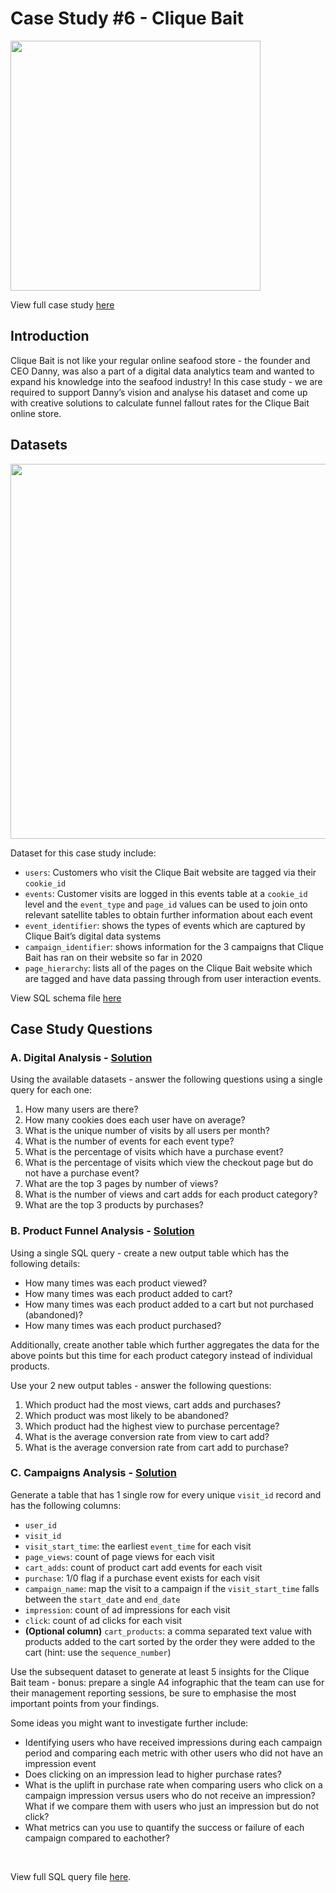 # Case Study #6 - Clique Bait

<img src='https://8weeksqlchallenge.com/images/case-study-designs/6.png' width='400'>

View full case study [here](https://8weeksqlchallenge.com/case-study-6/)

## Introduction
Clique Bait is not like your regular online seafood store - the founder and CEO Danny, was also a part of a digital data analytics team and wanted to expand his knowledge into the seafood industry! In this case study - we are required to support Danny’s vision and analyse his dataset and come up with creative solutions to calculate funnel fallout rates for the Clique Bait online store.



## Datasets

<img src='https://user-images.githubusercontent.com/58045173/188321344-2069c761-bfc5-4691-b208-235c845b24bd.png' width='600'>

Dataset for this case study include:

* `users`: Customers who visit the Clique Bait website are tagged via their `cookie_id`
* `events`: Customer visits are logged in this events table at a `cookie_id` level and the `event_type` and `page_id` values can be used to join onto relevant satellite tables to obtain further information about each event
* `event_identifier`: shows the types of events which are captured by Clique Bait’s digital data systems
* `campaign_identifier`: shows information for the 3 campaigns that Clique Bait has ran on their website so far in 2020
* `page_hierarchy`: lists all of the pages on the Clique Bait website which are tagged and have data passing through from user interaction events.

View SQL schema file [here](./Schema.sql) 

## Case Study Questions

### A. Digital Analysis - [Solution](./A.%20Digital%20Analysis.md)

<p>Using the available datasets - answer the following questions using a single query for each one:</p>

<ol>
  <li>How many users are there?</li>
  <li>How many cookies does each user have on average?</li>
  <li>What is the unique number of visits by all users per month?</li>
  <li>What is the number of events for each event type?</li>
  <li>What is the percentage of visits which have a purchase event?</li>
  <li>What is the percentage of visits which view the checkout page but do not have a purchase event?</li>
  <li>What are the top 3 pages by number of views?</li>
  <li>What is the number of views and cart adds for each product category?</li>
  <li>What are the top 3 products by purchases?</li>
</ol>

### B. Product Funnel Analysis - [Solution](./B.%20Product%20Funnel%20Analysis.md)

<p>Using a single SQL query - create a new output table which has the following details:</p>

<ul>
  <li>How many times was each product viewed?</li>
  <li>How many times was each product added to cart?</li>
  <li>How many times was each product added to a cart but not purchased (abandoned)?</li>
  <li>How many times was each product purchased?</li>
</ul>

<p>Additionally, create another table which further aggregates the data for the above points but this time for each product category instead of individual products.</p>

<p>Use your 2 new output tables - answer the following questions:</p>

<ol>
  <li>Which product had the most views, cart adds and purchases?</li>
  <li>Which product was most likely to be abandoned?</li>
  <li>Which product had the highest view to purchase percentage?</li>
  <li>What is the average conversion rate from view to cart add?</li>
  <li>What is the average conversion rate from cart add to purchase?</li>
</ol>

### C. Campaigns Analysis - [Solution](C.%20Campaigns%20Analysis.md)

<p>Generate a table that has 1 single row for every unique <code class="language-plaintext highlighter-rouge">visit_id</code> record and has the following columns:</p>

<ul>
  <li><code class="language-plaintext highlighter-rouge">user_id</code></li>
  <li><code class="language-plaintext highlighter-rouge">visit_id</code></li>
  <li><code class="language-plaintext highlighter-rouge">visit_start_time</code>: the earliest <code class="language-plaintext highlighter-rouge">event_time</code> for each visit</li>
  <li><code class="language-plaintext highlighter-rouge">page_views</code>: count of page views for each visit</li>
  <li><code class="language-plaintext highlighter-rouge">cart_adds</code>: count of product cart add events for each visit</li>
  <li><code class="language-plaintext highlighter-rouge">purchase</code>: 1/0 flag if a purchase event exists for each visit</li>
  <li><code class="language-plaintext highlighter-rouge">campaign_name</code>: map the visit to a campaign if the <code class="language-plaintext highlighter-rouge">visit_start_time</code> falls between the <code class="language-plaintext highlighter-rouge">start_date</code> and <code class="language-plaintext highlighter-rouge">end_date</code></li>
  <li><code class="language-plaintext highlighter-rouge">impression</code>: count of ad impressions for each visit</li>
  <li><code class="language-plaintext highlighter-rouge">click</code>: count of ad clicks for each visit</li>
  <li><strong>(Optional column)</strong> <code class="language-plaintext highlighter-rouge">cart_products</code>: a comma separated text value with products added to the cart sorted by the order they were added to the cart (hint: use the <code class="language-plaintext highlighter-rouge">sequence_number</code>)</li>
</ul>

<p>Use the subsequent dataset to generate at least 5 insights for the Clique Bait team - bonus: prepare a single A4 infographic that the team can use for their management reporting sessions, be sure to emphasise the most important points from your findings.</p>

<p>Some ideas you might want to investigate further include:</p>

<ul>
  <li>Identifying users who have received impressions during each campaign period and comparing each metric with other users who did not have an impression event</li>
  <li>Does clicking on an impression lead to higher purchase rates?</li>
  <li>What is the uplift in purchase rate when comparing users who click on a campaign impression versus users who do not receive an impression? What if we compare them with users who just an impression but do not click?</li>
  <li>What metrics can you use to quantify the success or failure of each campaign compared to eachother?</li>
</ul>


<br>

View full SQL query file [here](./Query.sql).
